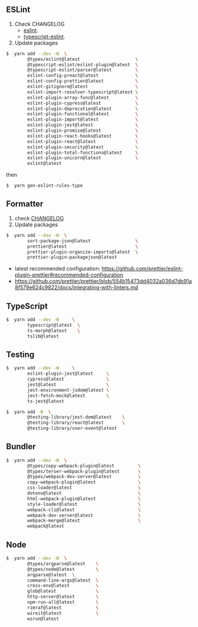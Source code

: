 ## ESLint

1. Check CHANGELOG
    - [eslint](https://github.com/eslint/eslint/blob/master/CHANGELOG.md).
    - [typescript-eslint](https://github.com/typescript-eslint/typescript-eslint/blob/master/CHANGELOG.md).
2. Update packages

```sh
$  yarn add --dev -W  \
        @types/eslint@latest                     \
        @typescript-eslint/eslint-plugin@latest  \
        @typescript-eslint/parser@latest         \
        eslint-config-preact@latest              \
        eslint-config-prettier@latest            \
        eslint-gitignore@latest                  \
        eslint-import-resolver-typescript@latest \
        eslint-plugin-array-func@latest          \
        eslint-plugin-cypress@latest             \
        eslint-plugin-deprecation@latest         \
        eslint-plugin-functional@latest          \
        eslint-plugin-import@latest              \
        eslint-plugin-jest@latest                \
        eslint-plugin-promise@latest             \
        eslint-plugin-react-hooks@latest         \
        eslint-plugin-react@latest               \
        eslint-plugin-security@latest            \
        eslint-plugin-total-functions@latest     \
        eslint-plugin-unicorn@latest             \
        eslint@latest
```

then

```sh
$  yarn gen-eslint-rules-type
```

## Formatter

1.  check [CHANGELOG](https://github.com/prettier/prettier/blob/main/CHANGELOG.md)
2.  Update packages

```sh
$  yarn add --dev -W  \
        sort-package-json@latest                 \
        prettier@latest                          \
        prettier-plugin-organize-imports@latest  \
        prettier-plugin-packagejson@latest
```

-   latest recommended configuration: https://github.com/prettier/eslint-plugin-prettier#recommended-configuration
-   https://github.com/prettier/prettier/blob/554b15473dd4032a036d7db91a8f579e624c9822/docs/integrating-with-linters.md

## TypeScript

```sh
$  yarn add --dev -W     \
        typescript@latest  \
        ts-morph@latest    \
        tslib@latest
```

## Testing

```sh
$  yarn add --dev -W     \
        eslint-plugin-jest@latest     \
        cypress@latest                \
        jest@latest                   \
        jest-environment-jsdom@latest \
        jest-fetch-mock@latest        \
        ts-jest@latest
```

```sh
$  yarn add -W  \
        @testing-library/jest-dom@latest    \
        @testing-library/react@latest       \
        @testing-library/user-event@latest
```

## Bundler

```sh
$  yarn add --dev -W  \
        @types/copy-webpack-plugin@latest         \
        @types/terser-webpack-plugin@latest       \
        @types/webpack-dev-server@latest          \
        copy-webpack-plugin@latest                \
        css-loader@latest                         \
        dotenv@latest                             \
        html-webpack-plugin@latest                \
        style-loader@latest                       \
        webpack-cli@latest                        \
        webpack-dev-server@latest                 \
        webpack-merge@latest                      \
        webpack@latest
```

## Node

```sh
$  yarn add --dev -W  \
        @types/argparse@latest    \
        @types/node@latest        \
        argparse@latest  \
        command-line-args@latest  \
        cross-env@latest          \
        glob@latest               \
        http-server@latest        \
        npm-run-all@latest        \
        rimraf@latest             \
        wireit@latest             \
        wsrun@latest
```
